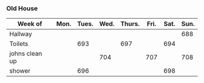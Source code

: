 ### Old House
| Week of |**Mon.**|**Tues.**|**Wed.**|**Thurs.**|**Fri.**|**Sat.**|**Sun.**|
|-|-|-|-|-|-|-|-|
|Hallway|||||||688|
|Toilets||693||697||694||
|johns clean up|||704||707||708|
|shower||696||||698||
